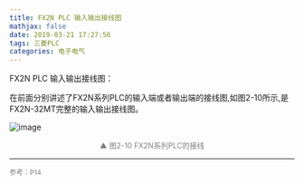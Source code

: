 ```yaml
---
title: FX2N PLC 输入输出接线图
mathjax: false
date: 2019-03-21 17:27:56
tags: 三菱PLC
categories: 电子电气
---
```


FX2N PLC 输入输出接线图：

在前面分别讲述了FX2N系列PLC的输入端或者输出端的接线图,如图2-10所示,是FX2N-32MT完整的输入输出接线图。

<!--more-->

![image](http://image.huvjie.com/190321-04_img01.jpg)

<div style="font-size:13px;color:gray;text-align:center">▲ 图2-10 FX2N系列PLC的接线</div>

<hr/>
<span style="color:gray;font-size:12px">
参考：P14
</span>
